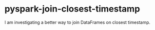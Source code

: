 # pyspark-join-closest-timestamp

I am investigating a better way to join DataFrames on closest timestamp.

